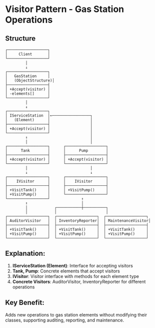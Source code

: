 # Visitor Pattern - Gas Station Operations

## Structure
```
┌──────────────────┐
│     Client       │
└──────────────────┘
         │
         ↓
┌──────────────────┐
│   GasStation     │
│   (ObjectStructure)│
├──────────────────┤
│ +Accept(visitor) │
│ -elements[]      │
└──────────────────┘
         │
         ↓
┌──────────────────┐
│ IServiceStation  │←─────────────────┐
│   (Element)      │                  │
├──────────────────┤                  │
│ +Accept(visitor) │                  │
└──────────────────┘                  │
         ↑                            │
         │                            │
┌──────────────────┐      ┌──────────────────┐
│      Tank        │      │      Pump        │
├──────────────────┤      ├──────────────────┤
│ +Accept(visitor) │      │ +Accept(visitor) │
└──────────────────┘      └──────────────────┘
         │                            │
         ↓                            ↓
┌──────────────────┐      ┌──────────────────┐
│    IVisitor      │      │    IVisitor      │
├──────────────────┤      ├──────────────────┤
│ +VisitTank()     │      │ +VisitPump()     │
│ +VisitPump()     │      └──────────────────┘
└──────────────────┘              ↑
         ↑                        │
         │            ┌───────────┼──────────┐
         │            │                      │
┌──────────────────┐  ┌──────────────────┐  ┌──────────────────┐
│ AuditorVisitor   │  │ InventoryReporter│  │ MaintenanceVisitor│
├──────────────────┤  ├──────────────────┤  ├──────────────────┤
│ +VisitTank()     │  │ +VisitTank()     │  │ +VisitTank()     │
│ +VisitPump()     │  │ +VisitPump()     │  │ +VisitPump()     │
└──────────────────┘  └──────────────────┘  └──────────────────┘
```

## Explanation:
1. **IServiceStation (Element)**: Interface for accepting visitors
2. **Tank, Pump**: Concrete elements that accept visitors
3. **IVisitor**: Visitor interface with methods for each element type
4. **Concrete Visitors**: AuditorVisitor, InventoryReporter for different operations

## Key Benefit:
Adds new operations to gas station elements without modifying their classes, supporting auditing, reporting, and maintenance.